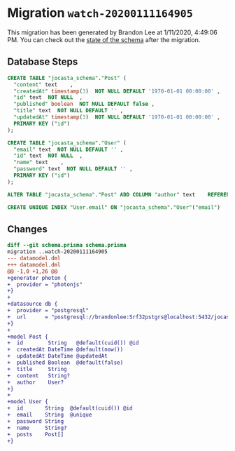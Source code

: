 # Migration `watch-20200111164905`

This migration has been generated by Brandon Lee at 1/11/2020, 4:49:06 PM.
You can check out the [state of the schema](./schema.prisma) after the migration.

## Database Steps

```sql
CREATE TABLE "jocasta_schema"."Post" (
  "content" text    ,
  "createdAt" timestamp(3)  NOT NULL DEFAULT '1970-01-01 00:00:00' ,
  "id" text  NOT NULL  ,
  "published" boolean  NOT NULL DEFAULT false ,
  "title" text  NOT NULL DEFAULT '' ,
  "updatedAt" timestamp(3)  NOT NULL DEFAULT '1970-01-01 00:00:00' ,
  PRIMARY KEY ("id")
);

CREATE TABLE "jocasta_schema"."User" (
  "email" text  NOT NULL DEFAULT '' ,
  "id" text  NOT NULL  ,
  "name" text    ,
  "password" text  NOT NULL DEFAULT '' ,
  PRIMARY KEY ("id")
);

ALTER TABLE "jocasta_schema"."Post" ADD COLUMN "author" text    REFERENCES "jocasta_schema"."User"("id") ON DELETE SET NULL;

CREATE UNIQUE INDEX "User.email" ON "jocasta_schema"."User"("email")
```

## Changes

```diff
diff --git schema.prisma schema.prisma
migration ..watch-20200111164905
--- datamodel.dml
+++ datamodel.dml
@@ -1,0 +1,26 @@
+generator photon {
+  provider = "photonjs"
+}
+
+datasource db {
+  provider = "postgresql"
+  url      = "postgresql://brandonlee:Srf32pstgrs@localhost:5432/jocasta?schema=jocasta_schema"
+}
+
+model Post {
+  id        String   @default(cuid()) @id
+  createdAt DateTime @default(now())
+  updatedAt DateTime @updatedAt
+  published Boolean  @default(false)
+  title     String
+  content   String?
+  author    User?
+}
+
+model User {
+  id       String  @default(cuid()) @id
+  email    String  @unique
+  password String
+  name     String?
+  posts    Post[]
+}
```


